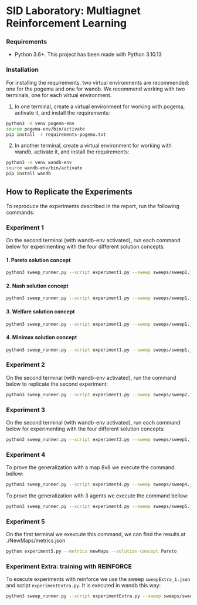 # SID Laboratory: Multiagnet Reinforcement Learning

### Requirements
- Python 3.6+. This project has been made with Python 3.10.13

### Installation
For installing the requirements, two virtual environments are recommended: one for the pogema and one for wandb. We
recommend working with two terminals, one for each virtual environment.

1. In one terminal, create a virtual environment for working with pogema, activate it, and install the requirements:
```bash
python3 -m venv pogema-env
source pogema-env/bin/activate
pip install -r requirements-pogema.txt
```

2. In another terminal, create a virtual environment for working with wandb, activate it, and install the requirements:
```bash
python3 -m venv wandb-env
source wandb-env/bin/activate
pip install wandb
```

## How to Replicate the Experiments

To reproduce the experiments described in the report, run the following commands:

### Experiment 1
On the second terminal (with wandb-env activated), run each command below for experimenting
with the four different solution concepts:

#### 1. Pareto solution concept
```bash
python3 sweep_runner.py --script experiment1.py --sweep sweeps/sweep1.json --count=100 --solution-concept=Pareto
```

#### 2. Nash solution concept
```bash
python3 sweep_runner.py --script experiment1.py --sweep sweeps/sweep1.json --count=100 --solution-concept=Nash
```

#### 3. Welfare solution concept
```bash
python3 sweep_runner.py --script experiment1.py --sweep sweeps/sweep1.json --count=100 --solution-concept=Welfare
```

#### 4. Minimax solution concept
```bash
python3 sweep_runner.py --script experiment1.py --sweep sweeps/sweep1.json --count=100 --solution-concept=Minimax
```

### Experiment 2
On the second terminal (with wandb-env activated), run the command below to replicate the second experiment:

```bash
python3 sweep_runner.py --script experiment1.py --sweep sweeps/sweep2.json --count 1 --solution-concept Pareto Nash
```

### Experiment 3
On the second terminal (with wandb-env activated), run each command below for experimenting
with the four different solution concepts:
```bash
python3 sweep_runner.py --script experiment3.py --sweep sweeps/sweep1.json --count=100 --solution-concept=Pareto
```

### Experiment 4


To prove the generalization with a map 8x8 we execute the command bellow:
```bash
python3 sweep_runner.py --script experiment4.py --sweep sweeps/sweep4.json --count=1 --solution-concept=Pareto
```

To prove the generalization with 3 agents we execute the command bellow:
```bash
python3 sweep_runner.py --script experiment4.py --sweep sweeps/sweep5.json --count=1 --solution-concept=Pareto
```

 ### Experiment 5

 On the first terminal we exevcute this command, we can find the results at ./NewMaps/metrics.json

```bash
python experiment5.py --metrics newMaps --solution-concept Pareto
```

### Experiment Extra: training with REINFORCE
To execute experiments with reinforce we use the sweep `sweepExtra_1.json` and script `experimentExtra.py`. It is executed in wandb this way:
```bash
python3 sweep_runner.py --script experimentExtra.py --sweep sweeps/sweepExtra_1.json --count=126
```
